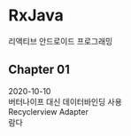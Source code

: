 # RxJava
리액티브 안드로이드 프로그래밍

## Chapter 01  
2020-10-10  
버터나이프 대신 데이터바인딩 사용  
Recyclerview Adapter  
람다  
